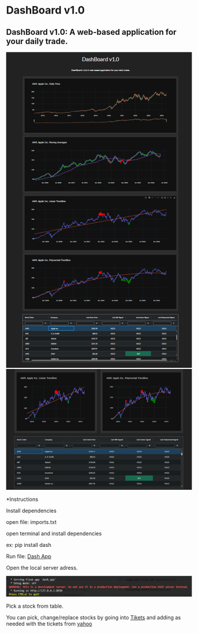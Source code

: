 # DashBoard v1.0

## DashBoard v1.0: A web-based application for your daily trade.

![Main App](/img/Main_page.png)
![Main App](/img/Main_page2.png)

*Instructions

Install dependencies

open file:
 imports.txt

open terminal and install dependencies

ex:
    pip install dash

Run file:
    [Dash App](.venv/dash_app.py) 

Open the local server adress.

![Local Adress](/img/local_adress.png)

Pick a stock from table.

You can pick, change/replace stocks by going into [Tikets](.venv/equity_list.py) and adding as needed with the tickets from [yahoo](https://finance.yahoo.com/?guccounter=1)